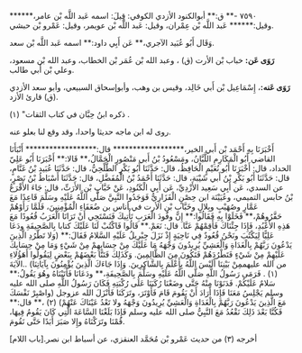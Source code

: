 ٧٥٩٠ -** ق:** أبوالكنود الأزدي الكوفي: قِيلَ: اسمه عَبد اللَّه بْن عامر،****** وقيل:****** عَبد اللَّه بْن عِمْران، وقيل: عَبد اللَّه بْن عويمر، وقيل: عَمْرو بْن حبشي.

وَقَال أَبُو عُبَيد الآجري،** عَن أَبِي داود:** اسمه عَبد اللَّه بْن سعد.

**رَوَى عَن:** خباب بْن الأرت (ق) ، وعبد الله بْن عُمَر بْن الخطاب، وعبد الله بْن مسعود، وعلي بْن أَبي طالب.

**رَوَى عَنه:**، إِسْمَاعِيل بْن أَبي خَالِد، وقيس بن وهب، وأبوإسحاق السبيعي، وأبو سعد الأزدي (ق) قارئ الأزد.

ذكره ابنُ حِبَّان في كتاب الثقات" (١) .

روى له ابن ماجه حديثا واحدا، وقد وقع لنا بعلو عنه.

أَخْبَرَنَا بِهِ أَحْمَد بْن أَبي الخير،****************** قال:****************** أَنْبَأَنَا القاضي أَبُو الْمَكَارِمِ اللَّبَّانُ، ومَسْعُودُ بْنُ أَبي مَنْصُورٍ الْجَمَّالُ،** قَالا:** أَخْبَرَنَا أَبُو عَلِيّ الحداد، قال: أَخْبَرَنَا أَبُو نُعَيْمٍ الْحَافِظُ، قال: حَدَّثَنَا أَبُو بَكْرٍ الطَّلْحِيُّ، قال: حَدَّثَنَا عُبَيد بْنُ غَنَّامٍ، قال: حَدَّثَنَا أَبُو بَكْرِ بْنُ أَبي شَيْبَة، قال: حَدَّثَنَا أَحْمَدُ بْنُ الْمُفَضَّلِ، قال: حَدَّثَنَا أَسْبَاطُ بْنُ نَصْرٍ، عن السدي، عَن أَبِي سَعِيد الأَزْدِيِّ، عَن أَبِي الْكَنُودِ، عَنْ خَبَّابِ بْنِ الأَرَتِّ، قال: جَاءَ الأَقْرَعُ بْنُ حابس التميمي، وعُيَيْنَة ابن حِصْنٍ الْفَزَارِيُّ فَوَجَدُوا النَّبِيَّ صَلَّى اللَّهُ عَلَيْهِ وسَلَّمَ قَاعِدًا مَعَ عَمَّارٍ وصُهَيْبٍ وبِلالٍ وخَبَّابِ بْنِ الأرت في أناس بن ضُعَفَاءِ الْمُؤْمِنِينَ، فَلَمَّا رَأَوْهُمْ حَقَّرُوهُمْ،** فَخَلَوْا بِهِ فَقَالُوا:** إِنَّ وفُودَ الْعَرَبِ تَأْتِيكَ فَنَسْتَحِي أَنْ تَرَانَا الْعَرَبُ قُعُودًا مَعَ هَذِهِ الأَعْبُدِ، فَإِذَا جِئْنَاكَ فَأَقِمْهُمْ عَنَّا. قال: نَعَمْ.** قَالُوا فَاكْتُبْ لَنَا عَلَيْكَ كتابا بِالصَّحِيفَةِ ودَعَا عَلِيًّا لِيَكْتُبَ ونَحْنُ قُعُودٌ فِي نَاحِيَةٍ إِذْ نَزَلَ جِبْرِيلُ عَلَيْهِ السَّلامُ فَقَالَ:** (وَلا تَطْرُدِ الَّذِينَ يَدْعُونَ رَبَّهُمْ بِالْغَدَاةِ وَالْعَشِيِّ يُرِيدُونَ وَجْهَهُ مَا عَلَيْكَ مِنْ حِسَابِهِمْ مِنْ شَيْءٍ وَمَا مِنْ حِسَابِكَ عَلَيْهِمْ مِنْ شَيْءٍ فَتَطْرُدَهُمْ فَتَكُونَ مِنَ الظَّالِمِينَ. وَكَذَلِكَ فَتَنَّا بَعْضَهُمْ بِبَعْضٍ لِيَقُولُوا أَهَؤُلاءِ من الله عليهممِنْ بَيْنِنَا أَلَيْسَ اللَّهُ بِأَعْلَمَ بِالشَّاكِرِينَ. وَإِذَا جَاءَكَ الَّذِينَ يُؤْمِنُونَ بِآيَاتِنَا) ..الآيَةَ (١) . فَرَمَى رَسُولُ اللَّهِ صَلَّى اللَّهُ عَلَيْهِ وسَلَّمَ بِالصَّحِيفَةِ،** ودَعَانَا فَأَتَيْنَاهُ وهُوَ يَقُولُ:** سَلامٌ عَلَيْكُمْ. فَدَنَوْنَا مِنْهُ حَتَّى وضَعْنَا رُكَبَنَا عَلَى رُكْبَتِهِ فَكَانَ رَسُولُ اللَّهِ صلى الله عليه وسلم يَجْلِسُ مَعَنَا فَإِذَا أَرَادَ أَنْ يَقُومَ قَامَ فَأَوْتَرَ، وتَرَكَنَا فَأَنْزَلَ الله عزوجل (واصْبِرْ نَفْسَكَ مَعَ الَّذِينَ يَدْعُونَ رَبَّهُمْ بِالْغَدَاةِ وَالْعَشِيِّ يُرِيدُونَ وَجْهَهُ ولا تَعْدُ عَيْنَاكَ عَنْهُمْ) (٢) ،** قال:** فَكُنَّا بَعْدَ ذَلِكَ نَقْعُدُ مَعَ النَّبِيُّ صلى الله عليه وسلم فَإِذَا بَلَغْنَا السَّاعَةَ الَّتِي كَانَ يَقُومُ فِيهَا، قُمْنَا وتَرَكْنَاهُ وإِلا صَبَرَ أَبَدًا حَتَّى نَقُومَ.

أخرجه (٣) من حديث عَمْرو بْن مُحَمَّد العنقزي، عن أسباط ابن نصر.[باب اللام]